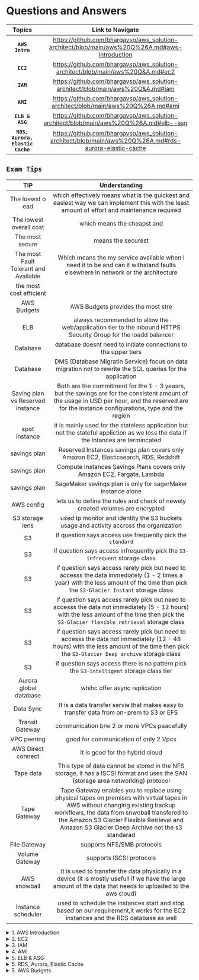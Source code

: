 # Questions and Answers

| Topics | Link to Navigate |
| :---: | :---: |
**`AWS Intro`** | https://github.com/bhargavsp/aws_solution-architect/blob/main/aws%20Q%26A.md#aws-introduction
**`EC2`** | https://github.com/bhargavsp/aws_solution-architect/blob/main/aws%20Q&A.md#ec2
**`IAM`** | https://github.com/bhargavsp/aws_solution-architect/blob/main/aws%20Q&A.md#iam
**`AMI`** | https://github.com/bhargavsp/aws_solution-architect/blob/main/aws%20Q%26A.md#ami
**`ELB & ASG`** | https://github.com/bhargavsp/aws_solution-architect/blob/main/aws%20Q%26A.md#elb--asg
**`RDS, Aurora, Elastic Cache`** | https://github.com/bhargavsp/aws_solution-architect/blob/main/aws%20Q%26A.md#rds-aurora-elastic-cache

## **`Exam Tips`**
| TIP | Understanding |
| :---: | :---: |
The loewst o ead | which effectively means what is the quickest and easiest way we can implement this with the least amount of effort and maintenance required 
The lowest overall cost | which means the cheapst and 
The most secure | means the securest
The most Fault Tolerant and Available | Which means the my service available when I need it to be and can it withstand faults elsewhere in network or the architecture
the most cost efficient |  
AWS Budgets | AWS Budgets provides the most stre
ELB | always recommended to allow the web/application tier to the inbound HTTPS Security Group for the loadd balancer
Database | database doesnt need to initiate connections to the upper tiers 
Database | DMS (Database Migratin Service) focus on data migration not to rewrite the SQL queries for the application
Saving plan vs Reserved instance | Both are the commitment for the 1 - 3 yeasrs, but the savings are for the consistent amount of the usage in USD per hour, and the reserved are for the instance configurations, type and the region
spot instance | it is mainly used for the stateless application but not the stateful appliction as we loss the data if the intances are termincated
savings plan | Reserved Instances savings plan covers only Amazon EC2, Elasticsearch, RDS, Redshift
savings plan | Compute Instances Savings Plans covers only Amazon EC2, Fargate, Lambda 
savings plan | SageMaker savings plan is only for sagerMaker instance alone
AWS config | lets us to define the rules and check of newely created volumes are encrypted
S3 storage lens | used tp monitor and identity the S3 buckets usage and activity accross the organization 
S3 | if question says access use frequently pick the `standard` 
S3 | if question says access infrequently pick the `S3-infrequent` storage class
S3 | if question says access rarely pick but need to accesss the data immediately (1 - 2 times a year) with the less amount of the time then pick the `S3-Glacier Instant` storage class 
S3 | if question says access rarely pick but need to accesss the data not immediately (5 - 12 hours) with the less amount of the time then pick the `S3-Glacier flexible retrieval` storage class 
S3 | if question says access rarely pick but need to accesss the data not immediately (12 - 48 hours) with the less amount of the time then pick the `S3-Glacier Deep archive` storage class 
S3 | if question says access there is no pattern pick the `S3-intelligent` storage class tier
Aurora global database | whihc offer async replication
Data Sync | It is a data transfer servie that makes easy to transfer data from on-prem to S3 or EFS
Transit Gateway | communication b/w 2 or more VPCs peacefully
VPC peering | good for communication of only 2 Vpcs
AWS Direct connect | It is good for the hybrid cloud
Tape data | This type of data cannot be stored in the NFS storage, it has a ISCSI format and uses the SAN (storage area networking) protocol
Tape Gateway | Tape Gateway enables you to replace using physical tapes on premises with virtual tapes in AWS without changing existing backup workflows, the data from snwoball transfered to the Amazon S3 Glacier Flexible Retrieval and Amazon S3 Glacier Deep Archive not the s3 standarad
File Gateway | supports NFS/SMB protocols
Volume Gateway | supports ISCSI protocols
AWS snowball | It is used to transfer the data physically in a device (it is mostly usefull if we have the large amount of the data that needs to uploaded to the aws cloud)
Instance scheduler | used to schedule the instances start and stop based on our requirement,it works for the EC2 instances and the RDS database as well 



<details>
  <summary>  1. AWS Introduction </summary>
  
## **`AWS Introduction`** 

### how to choose an AWS region
It depends on mine. but it can be based on some factors that effect
1. compliance: with some restrictions for some government websites, with data governance and legal requirements
2. proximity: for low latency
3. available services: not all services in arent availble in all regions
4. pricing: various from region to region

### AWS AZ (availability zones) 
1. Each region may have min 3 and max 6 AZ's
2. they may have as many data centers 2 or more in a single AZ, aws doesnt say us
3. all the AZ's are isolated from each other so they are isolated from disasters

### AWS Global services
1. IAM 
2. Route 53 (DNS service)
3. CloudFront (content Delivery Network)
4. WAF (Web Application Firewall)

### Some region scoped services
1. Amazon EC2 (Infrastructure as a Service)
2. Elastic Beanstalk (Platform as a Service)
3. Lambda (Function as a Service)
4. Rekognition (Software as a Service)

### You are preparing to launch an application that will be hosted on a set of EC2 instances. This application needs some software installation and some OS packages need to be updated during the first launch. What is the best way to achieve this when you launch the EC2 instances?
EC2 User Data is used to bootstrap your EC2 instances using a bash script. This script can contain commands such as installing software/packages, download files from the Internet, or anything you want.

### different ways to login into the AWS account
1. AWS Management Console (protected by password + MFA)
2. AWS Command Line Interface (CLI): protected by access keys
3. AWS Software Developer Kit (SDK) - for code: protected by access keys

### usage of the Access keys in the AWS
1. There are basically used to login into the AWS, in the form of CLI or by using the SDK
2. Access keys are generated in the AWS console
3. Every user can generate their own access keys, so we should share our access keys with others
4. Access key ID = username, and the secret access key = password
  
## what can we do with AWS CLI
1. Used to interact with the AWS services using the command-line shell
2. We have direct access to the public API's of the AWS services
3. we can develop the scripts to manage the resources

## what is the AWS SDK is ?
1. SDK is software Development Kit
2. SDK's are language specific
3. Enables us to access and manage the AWS services programmatically

## can we give the IAM user credentails teh access keys and secret access key in the AWS instance connect/
Never ever give the IAM access keys and the secret aceess keys in the aws intance connect

</details>


<details>
  <summary>  2. EC2 </summary>
  
## **`EC2`**
### what are the EC2 instances purchasing options
1. On-Demand Instances — short workload, predictable pricing, pay by second
2. Reserved (I & 3 years) 
  • Reserved Instances — long workloads  72% discount pricing compared to the on-demand instances
  • Convertible Reserved Instances — long workloads with flexible instances  66% dicount compared to the on-demand instances
3. Savings Plans (l & 3 years) —commitment to an amount of usage, long workload, locked to the specific instance family and AWS region
4. Spot Instances — short workloads, cheap, can lose instances (less reliable)
5. Dedicated Hosts — book an entire physical server, control instance placement, the most expensive option in the AWS
6. Dedicated Instances — no other customers will share your hardware
7. Capacity Reservations — reserve capacity in a specific AZ for any duration 

### You're planning to migrate on-premises applications to AWS. Your company has strict compliance requirements that require your applications to run on dedicated servers. You also need to use your own server-bound software license to reduce costs. Which EC2 Purchasing Option is suitable for you?
Dedicate Hosts: Dedicated Hosts are good for companies with strong compliance needs or for software that have complicated licensing models (BYOL). This is the most expensive EC2 Purchasing Option available.

### what are EC2 instance checks
Amazon EC2 (Elastic Compute Cloud) status checks are automated health checks that run every minute on instances to identify software and hardware issues. These checks are important for ensuring that instances are operating as expected and for identifying issues early

</details>


<details>
  <summary>  3. IAM </summary>
  
## **`IAM`**
### what is IAM
1. Root account created by default but it shouldnt be used so we create IAM for every AWS user and share with them the required access to use only the services they need
2. Groups only contain users, not other groups
3. users no need to belong to a group, a single user can also be in multiple groups
4. users and groups are assigned a JSON document, called an IAM policies
5. In AWS we apply a least privilege principle, dont give more permissions than a user needs

### what are the defense mechanisms in the IAM 
There are 2 types
1. IAM password policy
2. MFA (Multi Factor Authentication) (its recommended to use it in AWS)

### what are the MFA devices options in the AWS
1. Virtual MFA devices- Google Authenticator, Authy
2. Universal 2nd factor security key - yubikey by Yubico
3. Hardware key Fob MFA device- Gemalto
4.  Hardware key Fob MFA device by AWS GovCloud (US)- surepassID

</details>

<details>
  <summary>  4. AMI </summary>

## **`AMI`**
### You can use an AMI in N.Virginia Region us-east-1 to launch an EC2 instance in any AWS Region.
AMIs are built for a specific AWS Region, they're unique for each AWS Region. You can't launch an EC2 instance using an AMI in another AWS Region, but you can copy the AMI to the target AWS Region and then use it to create your EC2 instances.

## **`EBS`**
### You are running a high-performance database that requires an IOPS of 310,000 for its underlying storage. What do you recommend?
You can run a database on an EC2 instance that uses an Instance Store, but you'll have a problem that the data will be lost if the EC2 instance is stopped (it can be restarted without problems). One solution is that you can set up a replication mechanism on another EC2 instance with an Instance Store to have a standby copy. Another solution is to set up backup mechanisms for your data. It's all up to you how you want to set up your architecture to validate your requirements. In this use case, it's around IOPS, so we have to choose an EC2 Instance Store.

</details>

<details>
  <summary>  5. ELB & ASG </summary>

## **`ELB & ASG`**
### Does the ELB provide the static IP wiht the DNS name 
Only Network Load Balancer provides both static DNS name and static IP. While, Application Load Balancer provides a static DNS name but it does NOT provide a static IP. The reason being that AWS wants your Elastic Load Balancer to be accessible using a static endpoint, even if the underlying infrastructure that AWS manages changes.

### You are using an Application Load Balancer to distribute traffic to your website hosted on EC2 instances. It turns out that your website only sees traffic coming from private IPv4 addresses which are in fact your Application Load Balancer's IP addresses. What should you do to get the IP address of clients connected to your website?
When using an Application Load Balancer to distribute traffic to your EC2 instances, the IP address you'll receive requests from will be the ALB's private IP addresses. To get the client's IP address, ALB adds an additional header called "X-Forwarded-For" contains the client's IP address.

### what are the Registered targets in a Target Groups in ELB
1. The target type of the target group determines how you register targets
2. For example, you can register instance IDs, IP addresses, or an Application Load Balancer
3. Your Network Load Balancer starts routing requests to targets as soon as the registration process completes and the targets pass the initial health checks.

### componenets of the EC2 auto scaling 
EC2 Auto Scaling is made up of three components:
1. a launch template to know what to scale
2. an Auto Scaling Group (ASG) that decides where to launch the EC2 instance
3. optional scaling policies that define when to scale

### For compliance purposes, you would like to expose a fixed static IP address to your end-users so that they can write firewall rules that will be stable and approved by regulators. What type of Elastic Load Balancer would you choose?
Network Load Balancer has one static IP address per AZ and you can attach an Elastic IP address to it. Application Load Balancers and Classic Load Balancers have a static DNS name.

### Your boss asked you to scale your Auto Scaling Group based on the number of requests per minute your application makes to your database. What should you do?
There's no CloudWatch Metric for "requests per minute" for backend-to-database connections. You need to create a CloudWatch Custom Metric, then create a CloudWatch Alarm.

</details>

<details>
  <summary>  5. RDS, Aurora, Elastic Cache </summary>

## **`RDS, Aurora, Elastic Cache`**
### is there possibility to setup the read replicas DB as the disaster recovery DB
Yes, we can setup as MultiAZ

### how we setup RDS from single AZ to Multi AZ
1. It is a zero downtime operation(no need to stop the DB to convert from single az to the multi AZ)

### But the following will happen internally from converting single AZ to Multi AZ
1. A snapshot is taken
2. A new DB is restored from the snapshot in a new AZ
3. Synchronization is established between the two databases<br/>
![image](https://github.com/bhargavsp/aws_solution-architect/assets/45779321/fdc8413f-c39f-4a15-bcba-51f289179d63)

</details>

<details>
  <summary>  5. AWS Budgets </summary>

## **`AWS Budgets`**
### 


</details>
